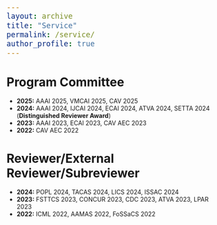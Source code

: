 ```yaml
---
layout: archive
title: "Service"
permalink: /service/
author_profile: true
---
```


<style type="text/css">

body, td {
   font-size: 14px;
}
code.r{
  font-size: 20px;
}
pre {
  font-size: 20px
}
</style>

# Program Committee

- **2025:** AAAI 2025, VMCAI 2025, CAV 2025
- **2024:** AAAI 2024, IJCAI 2024, ECAI 2024, ATVA 2024, SETTA 2024 (**Distinguished Reviewer Award**)
- **2023:** AAAI 2023, ECAI 2023, CAV AEC 2023
- **2022:** CAV AEC 2022

# Reviewer/External Reviewer/Subreviewer

- **2024:** POPL 2024, TACAS 2024, LICS 2024, ISSAC 2024
- **2023:** FSTTCS 2023, CONCUR 2023, CDC 2023, ATVA 2023, LPAR 2023
- **2022:** ICML 2022, AAMAS 2022, FoSSaCS 2022